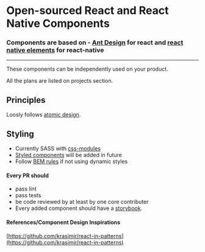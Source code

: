 # Open-sourced React and React Native Components

### Components are based on - [Ant Design](https://github.com/ant-design/ant-design) for react and [react native elements](https://github.com/react-native-training/react-native-elements) for react-native
------------
These components can be independently used on your product.

All the plans are listed on projects section.

## Principles
Loosly follows [atomic design](http://bradfrost.com/blog/post/atomic-web-design/).

## Styling
- Currently SASS with [css-modules](https://github.com/css-modules/css-modules)
- [Styled components](https://www.styled-components.com/) will be added in future
- Follow [BEM rules](http://getbem.com/) if not using dynamic styles

#### Every PR should
- pass lint
- pass tests
- be code reviewed by at least by one core contributer
- Every added component should have a [storybook](https://storybook.js.org/).

#### References/Component Design Inspirations
[https://github.com/krasimir/react-in-patterns](https://github.com/krasimir/react-in-patterns)
